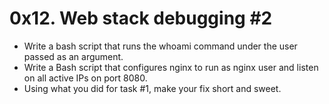 # 0x12. Web stack debugging #2
* Write a bash script that runs the whoami command under the user passed as an argument.
* Write a Bash script that configures nginx to run as nginx user and listen on all active IPs on port 8080.
* Using what you did for task #1, make your fix short and sweet.
